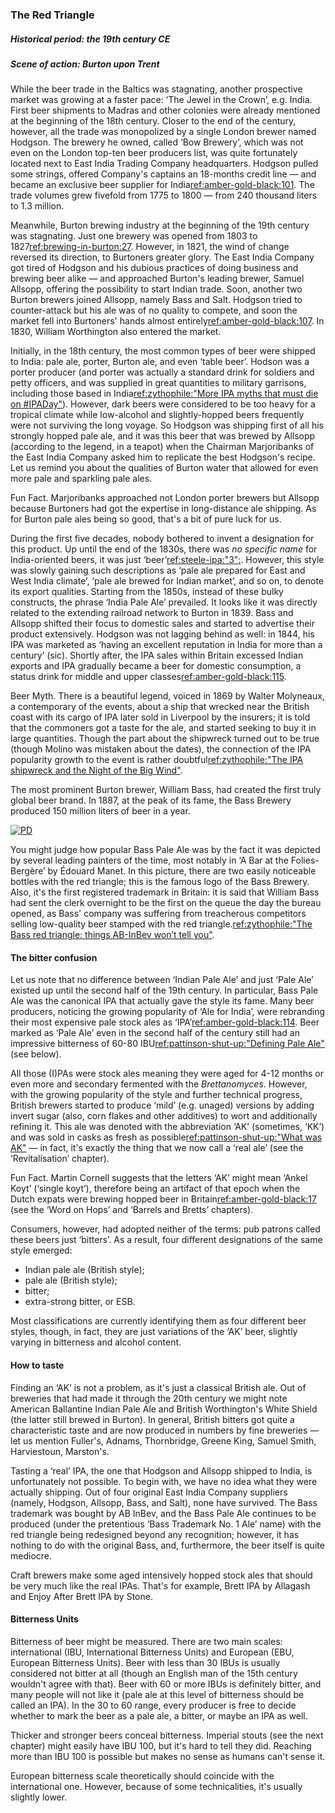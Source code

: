 ### The Red Triangle
##### Historical period: the 19th century CE
##### Scene of action: Burton upon Trent

While the beer trade in the Baltics was stagnating, another prospective market was growing at a faster pace: ‘The Jewel in the Crown’, e.g. India. First beer shipments to Madras and other colonies were already mentioned at the beginning of the 18th century. Closer to the end of the century, however, all the trade was monopolized by a single London brewer named Hodgson. The brewery he owned, called ‘Bow Brewery’, which was not even on the London top-ten beer producers list, was quite fortunately located next to East India Trading Company headquarters. Hodgson pulled some strings, offered Company's captains an 18-months credit line — and became an exclusive beer supplier for India[ref:amber-gold-black:101](). The trade volumes grew fivefold from 1775 to 1800 — from 240 thousand liters to 1.3 million.

Meanwhile, Burton brewing industry at the beginning of the 19th century was stagnating. Just one brewery was opened from 1803 to 1827[ref:brewing-in-burton:27](). However, in 1821, the wind of change reversed its direction, to Burtoners greater glory. The East India Company got tired of Hodgson and his dubious practices of doing business and brewing beer alike — and approached Burton's leading brewer, Samuel Allsopp, offering the possibility to start Indian trade. Soon, another two Burton brewers joined Allsopp, namely Bass and Salt. Hodgson tried to counter-attack but his ale was of no quality to compete, and soon the market fell into Burtoners' hands almost entirely[ref:amber-gold-black:107](). In 1830, William Worthington also entered the market.

Initially, in the 18th century, the most common types of beer were shipped to India: pale ale, porter, Burton ale, and even ‘table beer’. Hodson was a porter producer (and porter was actually a standard drink for soldiers and petty officers, and was supplied in great quantities to military garrisons, including those based in India[ref:zythophile:"More IPA myths that must die on #IPADay"](https://zythophile.co.uk/2012/08/02/more-ipa-myths-that-must-die-on-ipaday/)). However, dark beers were considered to be too heavy for a tropical climate while low-alcohol and slightly-hopped beers frequently were not surviving the long voyage. So Hodgson was shipping first of all his strongly hopped pale ale, and it was this beer that was brewed by Allsopp (according to the legend, in a teapot) when the Chairman Marjoribanks of the East India Company asked him to replicate the best Hodgson's recipe. Let us remind you about the qualities of Burton water that allowed for even more pale and sparkling pale ales.

Fun Fact. Marjoribanks approached not London porter brewers but Allsopp because Burtoners had got the expertise in long-distance ale shipping. As for Burton pale ales being so good, that's a bit of pure luck for us.

During the first five decades, nobody bothered to invent a designation for this product. Up until the end of the 1830s, there was *no specific name* for India-oriented beers, it was just ‘beer’[ref:steele-ipa:"3":](). However, this style was slowly gaining such descriptions as ‘pale ale prepared for East and West India climate’, ‘pale ale brewed for Indian market’, and so on, to denote its export qualities. Starting from the 1850s, instead of these bulky constructs, the phrase ‘India Pale Ale’ prevailed. It looks like it was directly related to the extending railroad network to Burton in 1839. Bass and Allsopp shifted their focus to domestic sales and started to advertise their product extensively. Hodgson was not lagging behind as well: in 1844, his IPA was marketed as ‘having an excellent reputation in India for more than a century’ (sic). Shortly after, the IPA sales within Britain excessed Indian exports and IPA gradually became a beer for domestic consumption, a status drink for middle and upper classes[ref:amber-gold-black:115]().

Beer Myth. There is a beautiful legend, voiced in 1869 by Walter Molyneaux, a contemporary of the events, about a ship that wrecked near the British coast with its cargo of IPA later sold in Liverpool by the insurers; it is told that the commoners got a taste for the ale, and started seeking to buy it in large quantities. Though the part about the shipwreck turned out to be true (though Molino was mistaken about the dates), the connection of the IPA popularity growth to the event is rather doubtful[ref:zythophile:"The IPA shipwreck and the Night of the Big Wind"](https://zythophile.co.uk/2015/10/12/the-ipa-shipwreck-and-the-night-of-the-big-wind/).

The most prominent Burton brewer, William Bass, had created the first truly global beer brand. In 1887, at the peak of its fame, the Bass Brewery produced 150 million liters of beer in a year.

[![PD](/img/un-bar-aux-folies-bergere.jpg "Édouard Manet. A Bar at the Folies-Bergère, 1882")]()

You might judge how popular Bass Pale Ale was by the fact it was depicted by several leading painters of the time, most notably in ‘A Bar at the Folies-Bergère’ by Édouard Manet. In this picture, there are two easily noticeable bottles with the red triangle; this is the famous logo of the Bass Brewery. Also, it's the first registered trademark in Britain: it is said that William Bass had sent the clerk overnight to be the first on the queue the day the bureau opened, as Bass' company was suffering from treacherous competitors selling low-quality beer stamped with the red triangle.[ref:zythophile:"The Bass red triangle: things AB-InBev won’t tell you"](https://zythophile.co.uk/2013/06/28/the-bass-red-triangle-things-ab-inbev-wont-tell-you/).

#### The bitter confusion

Let us note that no difference between ‘Indian Pale Ale’ and just ‘Pale Ale’ existed up until the second half of the 19th century. In particular, Bass Pale Ale was the canonical IPA that actually gave the style its fame. Many beer producers, noticing the growing popularity of ‘Ale for India’, were rebranding their most expensive pale stock ales as ‘IPA’[ref:amber-gold-black:114](). Beer marked as ‘Pale Ale’ even in the second half of the century still had an impressive bitterness of 60-80 IBU[ref:pattinson-shut-up:"Defining Pale Ale"](http://barclayperkins.blogspot.com/2021/09/defining-pale-ale.html) (see below).

All those (I)PAs were stock ales meaning they were aged for 4-12 months or even more and secondary fermented with the *Brettanomyces*. However, with the growing popularity of the style and further technical progress, British brewers started to produce ‘mild’ (e.g. unaged) versions by adding invert sugar (also, corn flakes and other additives) to wort and additionally refining it. This ale was denoted with the abbreviation ‘AK’ (sometimes, ‘KK’) and was sold in casks as fresh as possible[ref:pattinson-shut-up:"What was AK"](http://barclayperkins.blogspot.com/2021/06/what-was-ak.html) — in fact, it's exactly the thing that we now call a ‘real ale’ (see the ‘Revitalisation’ chapter).

Fun Fact. Martin Cornell suggests that the letters ‘AK’ might mean ‘Ankel Koyt’ (‘single koyt’), therefore being an artifact of that epoch when the Dutch expats were brewing hopped beer in Britain[ref:amber-gold-black:17]() (see the ‘Word on Hops’ and ‘Barrels and Bretts’ chapters).

Consumers, however, had adopted neither of the terms: pub patrons called these beers just ‘bitters’. As a result, four different designations of the same style emerged:
  * Indian pale ale (British style);
  * pale ale (British style);
  * bitter;
  * extra-strong bitter, or ESB.

Most classifications are currently identifying them as four different beer styles, though, in fact, they are just variations of the ‘AK’ beer, slightly varying in bitterness and alcohol content.

#### How to taste

Finding an ‘AK’ is not a problem, as it's just a classical British ale. Out of breweries that had made it through the 20th century we might note American Ballantine Indian Pale Ale and British Worthington's White Shield (the latter still brewed in Burton). In general, British bitters got quite a characteristic taste and are now produced in numbers by fine breweries — let us mention Fuller's, Adnams, Thornbridge, Greene King, Samuel Smith, Harviestoun, Marston's.

Tasting a ‘real’ IPA, the one that Hodgson and Allsopp shipped to India, is unfortunately not possible. To begin with, we have no idea what they were actually shipping. Out of four original East India Company suppliers (namely, Hodgson, Allsopp, Bass, and Salt), none have survived. The Bass trademark was bought by AB InBev, and the Bass Pale Ale continues to be produced (under the pretentious ‘Bass Trademark No. 1 Ale’ name) with the red triangle being redesigned beyond any recognition; however, it has nothing to do with the original Bass, and, furthermore, the beer itself is quite mediocre.

Craft brewers make some aged intensively hopped stock ales that should be very much like the real IPAs. That's for example, Brett IPA by Allagash and Enjoy After Brett IPA by Stone.

#### Bitterness Units

Bitterness of beer might be measured. There are two main scales: international (IBU, International Bitterness Units) and European (EBU, European Bitterness Units). Beer with less than 30 IBUs is usually considered not bitter at all (though an English man of the 15th century wouldn't agree with that). Beer with 60 or more IBUs is definitely bitter, and many people will not like it (pale ale at this level of bitterness should be called an IPA). In the 30 to 60 range, every producer is free to decide whether to mark the beer as a pale ale, a bitter, or maybe an IPA as well.

Thicker and stronger beers conceal bitterness. Imperial stouts (see the next chapter) might easily have IBU 100, but it's hard to tell they did. Reaching more than IBU 100 is possible but makes no sense as humans can't sense it.

European bitterness scale theoretically should coincide with the international one. However, because of some technicalities, it's usually slightly lower.